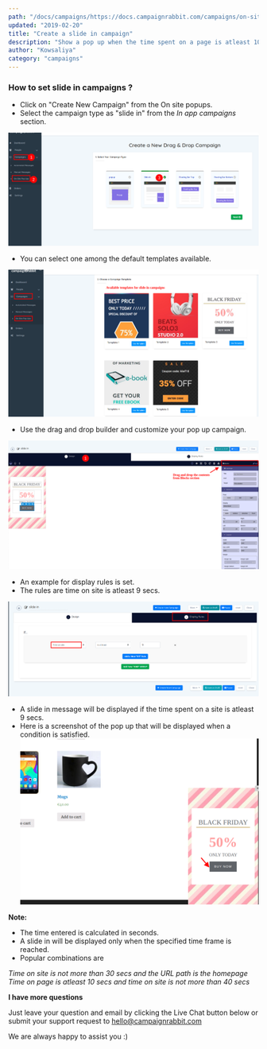 ```yaml
---
path: "/docs/campaigns/https://docs.campaignrabbit.com/campaigns/on-site-messaging-campaigns/create-a-slide-in-campaign"
updated: "2019-02-20"
title: "Create a slide in campaign"
description: "Show a pop up when the time spent on a page is atleast 10 secs"
author: "Kowsaliya"
category: "campaigns"
---
```

### How to set slide in campaigns ?
* Click on "Create New Campaign" from the On site popups.
* Select the campaign type as "slide in" from the *In app campaigns* section.

![slideIn](https://raw.githubusercontent.com/campaignrabbit/cr-media/master/images/docs/campaigns/slidein.png)

* You can select one among the default templates available.

![slideIncamp](https://raw.githubusercontent.com/campaignrabbit/cr-media/master/images/docs/campaigns/slideincamp.png)

* Use the drag and drop builder and customize your pop up campaign.

![popupcampaigns](https://raw.githubusercontent.com/campaignrabbit/cr-media/master/images/docs/campaigns/screenshot-app.campaignrabbit.com-2019.01.02-11-16-39.png)

* An example for display rules is set.
* The rules are time on site is atleast 9 secs.

![popupcampaignrules](https://raw.githubusercontent.com/campaignrabbit/cr-media/master/images/docs/campaigns/screenshot-app.campaignrabbit.com-2019.01.02-11-35-39.png)

* A slide in message will be displayed if the time spent on a site is atleast 9 secs.
* Here is a screenshot of the pop up that will be displayed when a condition is satisfied.
![popupdisplay](https://raw.githubusercontent.com/campaignrabbit/cr-media/master/images/docs/campaigns/screenshot-localhost-2019.01.02-11-36-53.png)

**Note:**  
* The time entered is calculated in seconds.
* A slide in will be displayed only when the specified time frame is reached.
* Popular combinations are

*Time on site is not more than 30 secs and the URL path is the homepage
Time on page is atleast 10 secs and time on site is not more than 40 secs*  

**I have more questions**

Just leave your question and email by clicking the Live Chat button below or submit your support request to <hello@campaignrabbit.com>

We are always happy to assist you :)
